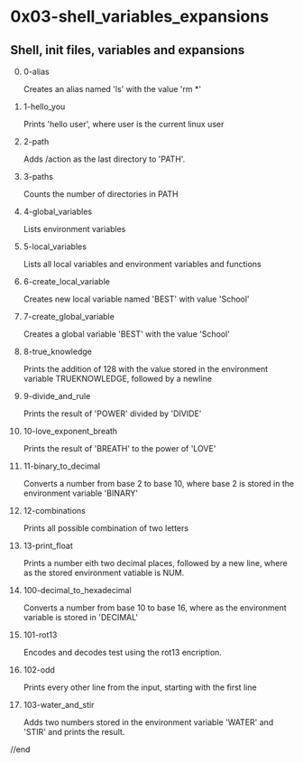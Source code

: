 # 0x03-shell_variables_expansions

## Shell, init files, variables and expansions


0. 0-alias

	Creates an alias named 'ls' with the value 'rm *'

1. 1-hello_you

	Prints 'hello user', where user is the current linux user

2. 2-path

	Adds /action as the last directory to 'PATH'.

3. 3-paths

	Counts the number of directories in PATH

4. 4-global_variables

	Lists environment variables

5. 5-local_variables

	Lists all local variables and environment variables and functions

6. 6-create_local_variable

	Creates new local variable named 'BEST' with value 'School'

7. 7-create_global_variable

	Creates a global variable 'BEST' with the value 'School'

8. 8-true_knowledge

	Prints the addition of 128 with the value stored in the environment variable TRUEKNOWLEDGE, followed by a newline

9. 9-divide_and_rule

	Prints the result of 'POWER' divided by 'DIVIDE'

10. 10-love_exponent_breath

	Prints the result of 'BREATH' to the power of 'LOVE'

11. 11-binary_to_decimal

	Converts a number from base 2 to base 10, where base 2 is stored in the environment variable 'BINARY'

12. 12-combinations

	Prints all possible combination of two letters

13. 13-print_float

	Prints a number eith two decimal places, followed by a new line, where as the stored environment vatiable is NUM.

14. 100-decimal_to_hexadecimal

	Converts a number from base 10 to base 16, where as the environment variable is stored in 'DECIMAL'

15. 101-rot13

	Encodes and decodes test using the rot13 encription.

16. 102-odd

	Prints every other line from the input, starting with the first line

17. 103-water_and_stir

	Adds two numbers stored in the environment variable 'WATER' and 'STIR' and prints the result. 

//end

